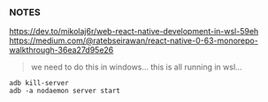 ### NOTES

https://dev.to/mikolaj6r/web-react-native-development-in-wsl-59eh
https://medium.com/@ratebseirawan/react-native-0-63-monorepo-walkthrough-36ea27d95e26

> we need to do this in windows... this is all running in wsl...

```
adb kill-server
adb -a nodaemon server start
```
